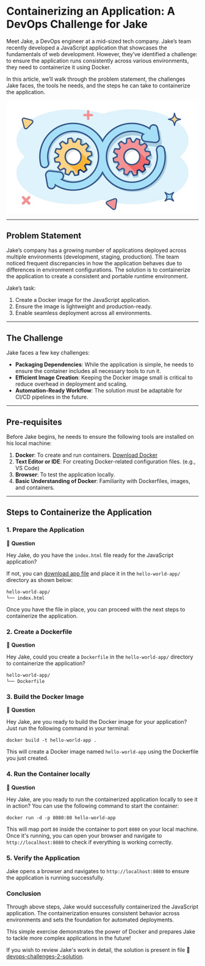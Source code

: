 # Containerizing an Application: A DevOps Challenge for Jake

Meet Jake, a DevOps engineer at a mid-sized tech company. Jake’s team recently developed a JavaScript application that showcases the fundamentals of web development. However, they’ve identified a challenge: to ensure the application runs consistently across various environments, they need to containerize it using Docker.

In this article, we’ll walk through the problem statement, the challenges Jake faces, the tools he needs, and the steps he can take to containerize the application.

![devops image](images/devops2.jpg)

---

## Problem Statement
Jake’s company has a growing number of applications deployed across multiple environments (development, staging, production). The team noticed frequent discrepancies in how the application behaves due to differences in environment configurations. The solution is to containerize the application to create a consistent and portable runtime environment.

Jake’s task:
1. Create a Docker image for the JavaScript application.
2. Ensure the image is lightweight and production-ready.
3. Enable seamless deployment across all environments.

---

## The Challenge

Jake faces a few key challenges:

- **Packaging Dependencies**: While the application is simple, he needs to ensure the container includes all necessary tools to run it.
- **Efficient Image Creation**: Keeping the Docker image small is critical to reduce overhead in deployment and scaling.
- **Automation-Ready Workflow**: The solution must be adaptable for CI/CD pipelines in the future.

---

## Pre-requisites

Before Jake begins, he needs to ensure the following tools are installed on his local machine:
1. **Docker**: To create and run containers. [Download Docker](https://www.docker.com/)
2. **Text Editor or IDE**: For creating Docker-related configuration files. (e.g., VS Code)
3. **Browser**: To test the application locally.
4. **Basic Understanding of Docker**: Familiarity with Dockerfiles, images, and containers.

---

## Steps to Containerize the Application


### 1. **Prepare the Application**

🚨 **Question**

Hey Jake, do you have the `index.html` file ready for the JavaScript application? 

If not, you can [download app file](apps/js/index.html) and place it in the `hello-world-app/` directory as shown below:

```plaintext
hello-world-app/ 
└── index.html
```

Once you have the file in place, you can proceed with the next steps to containerize the application.

### 2. Create a Dockerfile

🚨 **Question**

Hey Jake, could you create a `Dockerfile` in the `hello-world-app/` directory to containerize the  application?

```plaintext
hello-world-app/
└── Dockerfile
```

### 3. Build the Docker Image

🚨 **Question**

Hey Jake, are you ready to build the Docker image for your application? Just run the following command in your terminal:

```plaintext
docker build -t hello-world-app .
```

This will create a Docker image named `hello-world-app` using the Dockerfile you just created.


### 4. Run the Container locally

🚨 **Question**

Hey Jake, are you ready to run the containerized application locally to see it in action? You can use the following command to start the container:

```plaintext
docker run -d -p 8080:80 hello-world-app
```

This will map port `80` inside the container to port `8080` on your local machine. Once it's running, you can open your browser and navigate to `http://localhost:8080` to check if everything is working correctly.


### 5. Verify the Application

Jake opens a browser and navigates to `http://localhost:8080` to ensure the application is running successfully.

### Conclusion

Through above steps, Jake would successfully containerized the JavaScript application. The containerization ensures consistent behavior across environments and sets the foundation for automated deployments.

This simple exercise demonstrates the power of Docker and prepares Jake to tackle more complex applications in the future!

If you wish to review Jake's work in detail, the solution is present in file 📕 [devops-challenges-2-solution](devops-challenges-2-solution.md).

